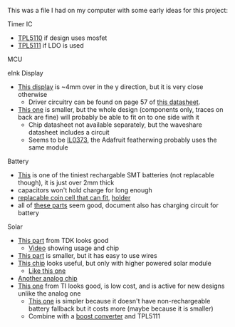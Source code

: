 This was a file I had on my computer with some early ideas for this project:

Timer IC
- [TPL5110](https://www.ti.com/lit/gpn/tpl5110) if design uses mosfet
- [TPL5111](https://www.ti.com/lit/gpn/tpl5111) if LDO is used

MCU

eInk Display
- [This display](https://www.waveshare.com/product/displays/e-paper/epaper-2/3.52inch-e-paper.htm) is ~4mm over in the y direction, but it is very close otherwise
	- Driver circuitry can be found on page 57 of [this datasheet](https://files.waveshare.com/upload/7/7a/UC8253c.pdf).
- [This one](https://www.waveshare.com/wiki/2.9inch_e-Paper_Module) is smaller, but the whole design (components only, traces on back are fine) will probably be able to fit on to one side with it
	- Chip datasheet not available separately, but the waveshare datasheet includes a circuit
	- Seems to be [IL0373](https://github.com/adafruit/Adafruit_EPD/blob/master/src/panels/ThinkInk_290_Grayscale4_T5.h), the Adafruit featherwing probably uses the same module

Battery
- [This](https://www.digikey.com/en/products/detail/seiko-instruments/MS421R-IV03E/11696836) is one of the tiniest rechargable SMT batteries (not replacable though), it is just over 2mm thick
- capacitors won't hold charge for long enough
- [replacable coin cell that can fit](https://www.digikey.com/en/products/detail/seiko-instruments/MS621FE/1887175), [holder](https://www.digikey.com/en/products/detail/keystone-electronics/3098/2745787)
- all of [these parts](https://www.sii.co.jp/en/me/files/2024/01/MicroBattery_E_20230330_rev05-security.pdf) seem good, document also has charging circuit for battery

Solar
- [This part](https://www.digikey.com/en/products/detail/tdk-corporation/BCSC452B3/22608180) from TDK looks good
	- [Video](https://www.digikey.com/en/videos/t/tdk/eye-on-npi-tdk-bcs-series-low-illumination-film-solar-cells-eyeonnpi-digikey-tdkcorporation) showing usage and chip
- [This part](https://www.digikey.com/en/products/detail/panasonic-bsg/AM-1417CA-DGK-E/2165185) is smaller, but it has easy to use wires
- [This chip](https://www.analog.com/en/products/max20361.html) looks useful, but only with higher powered solar module
	- [Like this one](https://www.digikey.com/en/products/detail/anysolar-ltd/SM141K04TFV/14311388)
- [Another analog chip](https://www.analog.com/en/products/adp5091.html?doc=ADP5091-5092.pdf)
- [This one](https://www.ti.com/product/BQ25505) from TI looks good, is low cost, and is active for new designs unlike the analog one
	- [This one](https://www.digikey.com/en/products/detail/texas-instruments/BQ25504RGTR/2799286) is simpler because it doesn't have non-rechargeable battery fallback but it costs more (maybe because it is smaller)
	- Combine with a [boost converter](https://www.ti.com/product/TPS610986) and TPL5111
